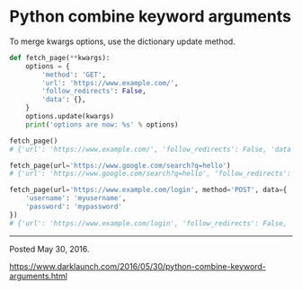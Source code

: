 # Python combine keyword arguments

To merge kwargs options, use the dictionary update method.

```python
def fetch_page(**kwargs):
    options = {
        'method': 'GET',
        'url': 'https://www.example.com/',
        'follow_redirects': False,
        'data': {},
    }
    options.update(kwargs)
    print('options are now: %s' % options)

fetch_page()
# {'url': 'https://www.example.com/', 'follow_redirects': False, 'data': {}, 'method': 'GET'}

fetch_page(url='https://www.google.com/search?q=hello')
# {'url': 'https://www.google.com/search?q=hello', 'follow_redirects': False, 'data': {}, 'method': 'GET'}

fetch_page(url='https://www.example.com/login', method='POST', data={
    'username': 'myusername',
    'password': 'mypassword'
})
# {'url': 'https://www.example.com/login', 'follow_redirects': False, 'data': {'username': 'myusername', 'password': 'mypassword'}, 'method': 'POST'}
```

---

Posted May 30, 2016.

https://www.darklaunch.com/2016/05/30/python-combine-keyword-arguments.html
